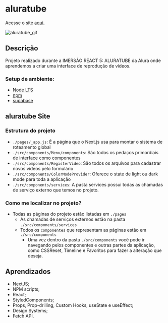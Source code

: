 # aluratube
Acesse o site [aqui.](https://aluratube-liard-kappa.vercel.app/)

![aluratube_gif](https://user-images.githubusercontent.com/81118959/204857993-6be3c747-96b9-4db0-85af-8089b5c13d3a.gif)


## Descrição
Projeto realizado durante a IMERSÃO REACT 5: ALURATUBE da Alura onde aprendemos a criar uma interface de reprodução de vídeos.


### Setup de ambiente:
- [Node LTS](https://nodejs.org/en/)
- [npm](https://www.npmjs.com/)
- [supabase](https://supabase.com/)

## aluratube Site

### Estrutura do projeto

- `./pages/_app.js`: É a página que o Next.js usa para montar o sistema de roteamento global
- `./src/components/Menu/components`: São todos os pedaços primordiais de interface como componentes
- `./src/components/RegisterVideo`: São todos os arquivos para cadastrar novos vídeos pelo formulário
- `./src/components/ColorModeProvider`: Oferece o state de light ou dark mode para toda a aplicação
- `./src/components/services`: A pasta services possui todas as chamadas de serviço externo que temos no projeto.


### Como me localizar no projeto?
- Todas as páginas do projeto estão listadas em `./pages`
   - As chamadas de serviços externos estão na pasta `./src/components/services`
  - Todos os `componentes` que representam as páginas estão em `./src/components`
    - Uma vez dentro da pasta `./src/components` você pode ir navegando pelos componentes e outras partes da aplicação, como CSSReset, Timeline e Favoritos para fazer a alteração que deseja.
    
## Aprendizados

- NextJS;
- NPM scripts;
- React;
- StyledComponents;
- Props, Prop-drilling, Custom Hooks, useState e useEffect;
- Design Systems;
- Fetch API.

